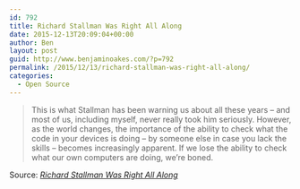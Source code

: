 ```yaml
---
id: 792
title: Richard Stallman Was Right All Along
date: 2015-12-13T20:09:04+00:00
author: Ben
layout: post
guid: http://www.benjaminoakes.com/?p=792
permalink: /2015/12/13/richard-stallman-was-right-all-along/
categories:
  - Open Source
---
```

> This is what Stallman has been warning us about all these years &#8211; and most of us, including myself, never really took him seriously. However, as the world changes, the importance of the ability to check what the code in your devices is doing &#8211; by someone else in case you lack the skills &#8211; becomes increasingly apparent. If we lose the ability to check what our own computers are doing, we&#8217;re boned.

Source: _[Richard Stallman Was Right All Along](http://www.osnews.com/story/25469/Richard_Stallman_Was_Right_All_Along)_